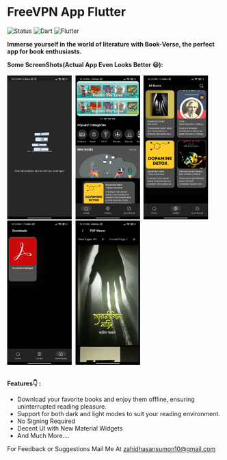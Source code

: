 # FreeVPN App Flutter
![Status](https://img.shields.io/badge/Status-Active-brightgreen)
![Dart](https://img.shields.io/badge/dart-100%25-brightgreen)
![Flutter](https://img.shields.io/badge/Flutter-Cross%20Platform-blue)



<b>Immerse yourself in the world of literature with Book-Verse, the perfect app for book enthusiasts.</b></br>


<b>Some ScreenShots(Actual App Even Looks Better 😃):</b></br><br>
<kbd>
<img src="https://github.com/ZahidHasanSumon/Book-Verse/blob/main/screenshots/sc1.jpg" width=30% height=30%/>
<img src="https://github.com/ZahidHasanSumon/Book-Verse/blob/main/screenshots/sc2.jpg" width=30% height=30%/>
<img src="https://github.com/ZahidHasanSumon/Book-Verse/blob/main/screenshots/sc3.jpg" width=30% height=30%/>
<img src="https://github.com/ZahidHasanSumon/Book-Verse/blob/main/screenshots/sc4.jpg" width=30% height=30%/>
<img src="https://github.com/ZahidHasanSumon/Book-Verse/blob/main/screenshots/sc5.jpg" width=30% height=30%/>
</kbd>
<br>
<br>

<b>Features👇 : </b>
<ul>
<li>Download your favorite books and enjoy them offline, ensuring uninterrupted reading pleasure.
<li>Support for both dark and light modes to suit your reading environment.
<li>No Signing Required
<li>Decent UI with New Material Widgets
<li>And Much More....
</ul>



<!--  <b>Note:</b> This Project is Much More Improved (i.e. Contains New Features)  -->
For Feedback or Suggestions Mail Me At zahidhasansumon10@gmail.com 


